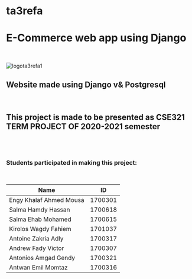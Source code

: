 # ta3refa
<h1>E-Commerce web app using Django </h1>  </br>

![logota3refa1](https://user-images.githubusercontent.com/73824911/104501117-f6b81e80-55e7-11eb-9d4f-05b0ca708a58.png)
</br>

<h2>Website made using Django v& Postgresql</h2></br>
<h2>This project is made to be presented as CSE321 TERM PROJECT OF 2020-2021 semester</h2></br></br>

<h3>Students participated in making this project:</h3></br>

| Name       | ID           | 
| ------------- |:-------------:| 
| Engy Khalaf Ahmed Mousa     | 1700301 |
|  Salma Hamdy Hassan  | 1700618    |  
| Salma Ehab Mohamed  | 1700615      | 
|  Kirolos Wagdy Fahiem | 1701037     | 
| Antoine Zakria Adly | 1700317     | 
|  Andrew Fady Victor  |  1700307   | 
| Antonios Amgad Gendy  | 1700321     | 
|  Antwan Emil Momtaz   | 1700316     | 
